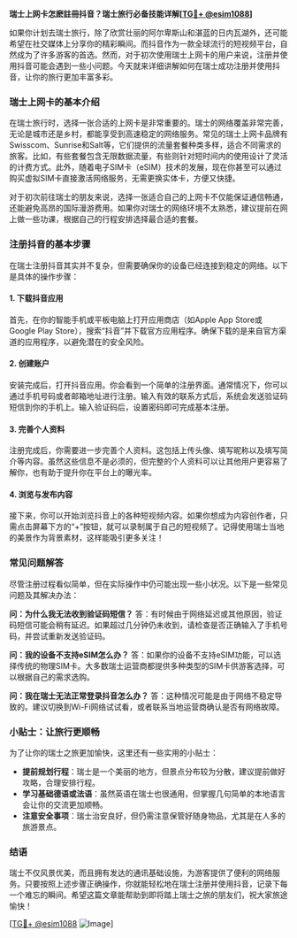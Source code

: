 **瑞士上网卡怎麽註冊抖音？瑞士旅行必备技能详解[[TG💪+ @esim1088](https://t.me/s/esim1088)]**

如果你计划去瑞士旅行，除了欣赏壮丽的阿尔卑斯山和湛蓝的日内瓦湖外，还可能希望在社交媒体上分享你的精彩瞬间。而抖音作为一款全球流行的短视频平台，自然成为了许多游客的首选。然而，对于初次使用瑞士上网卡的用户来说，注册并使用抖音可能会遇到一些小问题。今天就来详细讲解如何在瑞士成功注册并使用抖音，让你的旅行更加丰富多彩。

### 瑞士上网卡的基本介绍

在瑞士旅行时，选择一张合适的上网卡是非常重要的。瑞士的网络覆盖非常完善，无论是城市还是乡村，都能享受到高速稳定的网络服务。常见的瑞士上网卡品牌有Swisscom、Sunrise和Salt等，它们提供的流量套餐种类多样，适合不同需求的旅客。比如，有些套餐包含无限数据流量，有些则针对短时间内的使用设计了灵活的计费方式。此外，随着电子SIM卡（eSIM）技术的发展，现在你甚至可以通过购买虚拟SIM卡直接激活网络服务，无需更换实体卡，方便又快捷。

对于初次前往瑞士的朋友来说，选择一张适合自己的上网卡不仅能保证通信畅通，还能避免高昂的国际漫游费用。如果你对瑞士的网络环境不太熟悉，建议提前在网上做一些功课，根据自己的行程安排选择最合适的套餐。

### 注册抖音的基本步骤

在瑞士注册抖音其实并不复杂，但需要确保你的设备已经连接到稳定的网络。以下是具体的操作步骤：

#### 1. 下载抖音应用
首先，在你的智能手机或平板电脑上打开应用商店（如Apple App Store或Google Play Store），搜索“抖音”并下载官方应用程序。确保下载的是来自官方渠道的应用程序，以避免潜在的安全风险。

#### 2. 创建账户
安装完成后，打开抖音应用。你会看到一个简单的注册界面。通常情况下，你可以通过手机号码或者邮箱地址进行注册。输入有效的联系方式后，系统会发送验证码短信到你的手机上。输入验证码后，设置密码即可完成基本注册。

#### 3. 完善个人资料
注册完成后，你需要进一步完善个人资料。这包括上传头像、填写昵称以及填写简介等内容。虽然这些信息不是必须的，但完整的个人资料可以让其他用户更容易了解你，也有助于提升你在平台上的曝光率。

#### 4. 浏览与发布内容
接下来，你可以开始浏览抖音上的各种短视频内容。如果你想成为内容创作者，只需点击屏幕下方的“+”按钮，就可以录制属于自己的短视频了。记得使用瑞士当地的美景作为背景素材，这样能吸引更多关注！

### 常见问题解答

尽管注册过程看似简单，但在实际操作中仍可能出现一些小状况。以下是一些常见问题及其解决办法：

**问：为什么我无法收到验证码短信？**
答：有时候由于网络延迟或其他原因，验证码短信可能会稍有延迟。如果超过几分钟仍未收到，请检查是否正确输入了手机号码，并尝试重新发送验证码。

**问：我的设备不支持eSIM怎么办？**
答：如果你的设备不支持eSIM功能，可以选择传统的物理SIM卡。大多数瑞士运营商都提供多种类型的SIM卡供游客选择，可以根据自己的需求选购。

**问：我在瑞士无法正常登录抖音怎么办？**
答：这种情况可能是由于网络不稳定导致的。建议切换到Wi-Fi网络试试看，或者联系当地运营商确认是否有网络故障。

### 小贴士：让旅行更顺畅

为了让你的瑞士之旅更加愉快，这里还有一些实用的小贴士：

- **提前规划行程**：瑞士是一个美丽的地方，但景点分布较为分散，建议提前做好攻略，合理安排行程。
- **学习基础德语或法语**：虽然英语在瑞士也很通用，但掌握几句简单的本地语言会让你的交流更加顺畅。
- **注意安全事项**：瑞士治安良好，但仍需注意保管好随身物品，尤其是在人多的旅游景点。

### 结语

瑞士不仅风景优美，而且拥有发达的通讯基础设施，为游客提供了便利的网络服务。只要按照上述步骤正确操作，你就能轻松地在瑞士注册并使用抖音，记录下每一个难忘的瞬间。希望这篇文章能帮助到即将踏上瑞士之旅的朋友们，祝大家旅途愉快！

[[TG💪+ @esim1088](https://t.me/s/esim1088) ![Image](https://i.postimg.cc/4NQfJmqS/Snipaste-2025-05-13-00-14-12.png)]